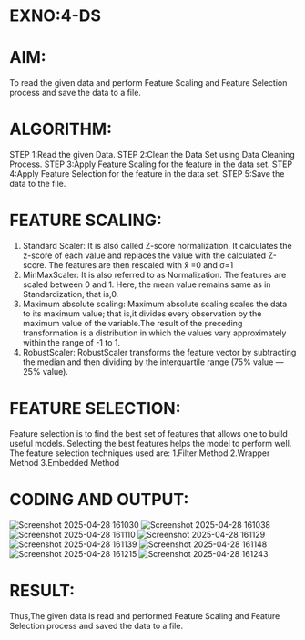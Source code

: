 # EXNO:4-DS
# AIM:
To read the given data and perform Feature Scaling and Feature Selection process and save the
data to a file.

# ALGORITHM:
STEP 1:Read the given Data.
STEP 2:Clean the Data Set using Data Cleaning Process.
STEP 3:Apply Feature Scaling for the feature in the data set.
STEP 4:Apply Feature Selection for the feature in the data set.
STEP 5:Save the data to the file.

# FEATURE SCALING:
1. Standard Scaler: It is also called Z-score normalization. It calculates the z-score of each value and replaces the value with the calculated Z-score. The features are then rescaled with x̄ =0 and σ=1
2. MinMaxScaler: It is also referred to as Normalization. The features are scaled between 0 and 1. Here, the mean value remains same as in Standardization, that is,0.
3. Maximum absolute scaling: Maximum absolute scaling scales the data to its maximum value; that is,it divides every observation by the maximum value of the variable.The result of the preceding transformation is a distribution in which the values vary approximately within the range of -1 to 1.
4. RobustScaler: RobustScaler transforms the feature vector by subtracting the median and then dividing by the interquartile range (75% value — 25% value).

# FEATURE SELECTION:
Feature selection is to find the best set of features that allows one to build useful models. Selecting the best features helps the model to perform well.
The feature selection techniques used are:
1.Filter Method
2.Wrapper Method
3.Embedded Method

# CODING AND OUTPUT:
   ![Screenshot 2025-04-28 161030](https://github.com/user-attachments/assets/60a1f258-412e-4003-bef7-8f8bc7249c77)
![Screenshot 2025-04-28 161038](https://github.com/user-attachments/assets/8b82e1d0-995f-451a-b08a-27f30f0eb7ac)
![Screenshot 2025-04-28 161110](https://github.com/user-attachments/assets/80e1cec8-ab6d-4530-8ed2-e991a8c4b7fd)
![Screenshot 2025-04-28 161129](https://github.com/user-attachments/assets/d8719e9f-5dfe-4807-ad28-2e73378c3cbb)
![Screenshot 2025-04-28 161139](https://github.com/user-attachments/assets/e7fba344-098c-4ebc-9328-179cde3fb161)
![Screenshot 2025-04-28 161148](https://github.com/user-attachments/assets/488b916d-8fa7-408b-8f41-7a780da44ad3)
![Screenshot 2025-04-28 161215](https://github.com/user-attachments/assets/d77af29c-da7a-4e88-8865-1206dcad126d)
![Screenshot 2025-04-28 161243](https://github.com/user-attachments/assets/45ad6de9-5d81-4b5d-a939-b36f7c13d184)

# RESULT:
Thus,The given data is read and performed Feature Scaling and Feature Selection process and saved the data to a file.  
